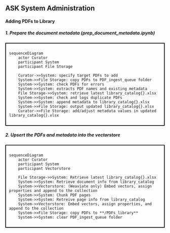 ## ASK System Administration
#### Adding PDFs to Library
##### 1. Prepare the document metadata (prep_document_metadata.ipynb)
<div style="border: 2px solid black; padding: 10px;">

```mermaid
sequenceDiagram
    actor Curator
    participant System
    participant File Storage
    
    Curator->>System: specify target PDFs to add
    System->>File Storage: copy PDFs to PDF_ingest_queue folder
    System->>System: check PDFs for errors
    System->>System: extracts PDF names and existing metadata
    File Storage->>System: retrieve latest library_catalog{}.xlsx
    System->>System: check and logs duplicate PDFs
    System->>System: append metadata to library_catalog{}.xlsx
    System->>File Storage: output updated library_catalog{}.xlsx
    Curator->>File Storage: add/adjust metadata values in updated library_catalog{}.xlsx
```

</div>

##### 2. Upsert the PDFs and metadata into the vectorstore
<div style="border: 2px solid black; padding: 10px;">

```mermaid
sequenceDiagram
    actor Curator
    participant System
    participant Vectorstore

    File Storage->>System: Retrieve latest library_catalog{}.xlsx
    System->>System: Retrieve document info from library_catalog
    System->>Vectorstore: (Weaviate only) Embed vectors, assign properties and append to the collection
    System->>System: Chunk PDF pages
    System->>System: Retreive page info from library_catalog
    System->>Vectorstore: Embed vectors, assign properties, and append to the collection
    System->>File Storage: copy PDFs to **/PDFs_library**
    System->>System: clear PDF_ingest_queue folder
```

</div>
